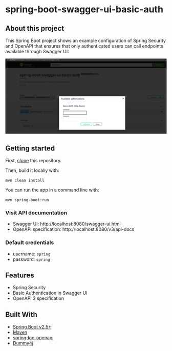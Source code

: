 # spring-boot-swagger-ui-basic-auth


## About this project

This Spring Boot project shows an example configuration of Spring Security and OpenAPI that ensures that only
authenticated users can call endpoints available through Swagger UI:

![swagger ui with basic auth for endpointsscreenshot](readme-images/swagger-ui-with-basic-auth-for-endpoints.png)

## Getting started

First, [clone](https://docs.github.com/en/github/creating-cloning-and-archiving-repositories/cloning-a-repository-from-github/cloning-a-repository)
this repository.

Then, build it locally with:

```shell
mvn clean install
```

You can run the app in a command line with:

```shell
mvn spring-boot:run
```

### Visit API documentation

* Swagger UI: http://localhost:8080/swagger-ui.html
* OpenAPI specification: http://localhost:8080/v3/api-docs

### Default credentials

* username: `spring`
* password: `spring`

## Features

* Spring Security
* Basic Authentication in Swagger UI
* OpenAPI 3 specification

## Built With

* [Spring Boot v2.5+](https://spring.io/projects/spring-boot)
* [Maven](https://maven.apache.org/)
* [springdoc-openapi](https://springdoc.org/)
* [Dummy4j](https://daniel-frak.github.io/dummy4j/)
